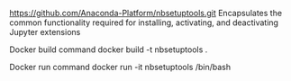 https://github.com/Anaconda-Platform/nbsetuptools.git
Encapsulates the common functionality required for installing, activating, and deactivating Jupyter extensions

Docker build command
docker build  -t nbsetuptools .

Docker run command
docker run -it nbsetuptools /bin/bash
